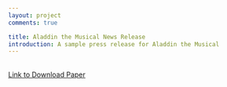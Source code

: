 ```yaml
---
layout: project
comments: true

title: Aladdin the Musical News Release
introduction: A sample press release for Aladdin the Musical
---
```

<div class="embed-responsive">
<object data="/data/projects/news_release.pdf" type="application/pdf"
        width="100%" height="800px">            
</object>
</div>
<br>
<a href="/data/projects/news_release.pdf"> Link to Download Paper </a>
